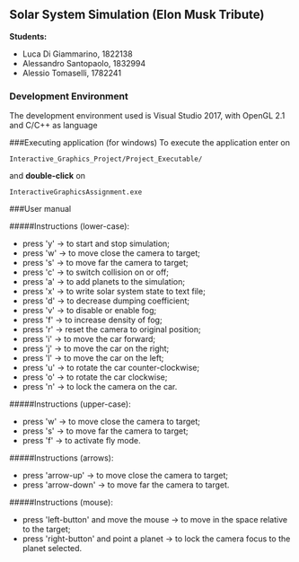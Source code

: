 ## Solar System Simulation (Elon Musk Tribute)

**Students:** 

- Luca Di Giammarino, 1822138
- Alessandro Santopaolo, 1832994
- Alessio Tomaselli, 1782241

### Development Environment
The development environment used is Visual Studio 2017, with OpenGL 2.1 and C/C++ as language


###Executing application (for windows)
To execute the application enter on

`Interactive_Graphics_Project/Project_Executable/`

and **double-click** on 

`InteractiveGraphicsAssignment.exe`


###User manual

#####Instructions (lower-case):

- press 'y' -> to start and stop simulation;
- press 'w' -> to move close the camera to target;
- press 's' -> to move far the camera to target;
- press 'c' -> to switch collision on or off;
- press 'a' -> to add planets to the simulation;
- press 'x' -> to write solar system state to text file;
- press 'd' -> to decrease dumping coefficient;
- press 'v' -> to disable or enable fog;
- press 'f' -> to increase density of fog;
- press 'r' -> reset the camera to original position;
- press 'i' -> to move the car forward;
- press 'j' -> to move the car on the right;
- press 'l' -> to move the car on the left;
- press 'u' -> to rotate the car counter-clockwise;
- press 'o' -> to rotate the car clockwise;
- press 'n' -> to lock the camera on the car.

#####Instructions (upper-case):

- press 'w' -> to move close the camera to target;
- press 's' -> to move far the camera to target;
- press 'f' -> to activate fly mode.

#####Instructions (arrows):

- press 'arrow-up' -> to move close the camera to target;
- press 'arrow-down' -> to move far the camera to target.

#####Instructions (mouse):

- press 'left-button' and move the mouse -> to move in the space relative to the target;
- press 'right-button' and point a planet -> to lock the camera focus to the planet selected.

